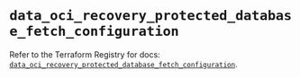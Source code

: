 # `data_oci_recovery_protected_database_fetch_configuration`

Refer to the Terraform Registry for docs: [`data_oci_recovery_protected_database_fetch_configuration`](https://registry.terraform.io/providers/oracle/oci/6.18.0/docs/data-sources/recovery_protected_database_fetch_configuration).
